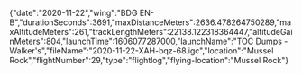 {"date":"2020-11-22","wing":"BDG EN-B","durationSeconds":3691,"maxDistanceMeters":2636.478264750289,"maxAltitudeMeters":261,"trackLengthMeters":22138.122318364447,"altitudeGainMeters":804,"launchTime":1606077287000,"launchName":"TOC Dumps - Walker's","fileName":"2020-11-22-XAH-bqz-68.igc","location":"Mussel Rock","flightNumber":29,"type":"flightlog","flying-location":"Mussel Rock"}
